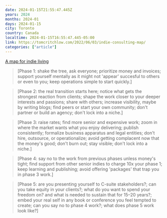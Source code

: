 ```yaml
---
date: 2024-01-15T21:55:47.445Z
years: 2024
months: 2024-01
days: 2024-01-15
city: Toronto
country: Canada
localtime: 2024-01-15T16:55:47.445-05:00
link: https://tomcritchlow.com/2022/06/03/indie-consulting-map/
categories: ["article"]
---
```

[A map for indie living](https://tomcritchlow.com/2022/06/03/indie-consulting-map/)

> [Phase 1: shake the tree, ask everyone; prioritize money and invoices; support yourself mentally as it might not 'appear' succesful to others or even to you; keep operations simple to start quickly.]

> [Phase 2: the real transition starts here; notice what gets the strongest reaction from clients; shape the work closer to your deeper interests and passions; share with others; increase visibility, maybe by writing blogs; find peers or start your own community; don't partner or build an agency; don't lock into a niche.]

> [Phase 3: raise rates; find more senior and expensive work; zoom in where the market wants what you enjoy delivering; publish consistently; formalize business apparatus and legal entities; don't hire, outsource, or operationalize; avoid getting complacent now that the money's good; don't burn out; stay visible; don't lock into a niche.]

> [Phase 4: say no to the work from previous phases unless money's tight; find support from other senior indies to charge 10x your phase 1; keep learning and publishing; avoid offering 'packages' that trap you in phase 3 work.]

> [Phase 5: are you presenting yourself to C-suite stakeholders?; can you take equity in your clients?; what do you want to spend your freedom on? and what is needed to sustain that for 15–20 years?; embed your real self in any book or conference you feel tempted to create; can you say no to phase 4 work?; what does phase 5 work look like?]
